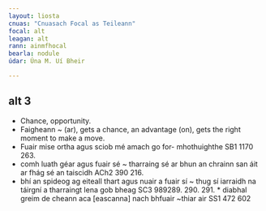 ```yaml
---
layout: liosta
cnuas: "Cnuasach Focal as Teileann"
focal: alt
leagan: alt
rann: ainmfhocal
bearla: nodule
údar: Úna M. Uí Bheir

---
```


## alt 3
* Chance, opportunity.  
* Faigheann ~ (ar), gets a chance, an
advantage (on), gets the right moment to make a move. 
* Fuair mise ortha agus sciob mé amach go for- mhothuighthe SB1 1170 263. 
* comh luath géar agus fuair sé ~ tharraing sé ar bhun an
chrainn san áit ar fhág sé an taiscidh ACh2 390 216. 
* bhí an spideog ag eiteall thart agus nuair a fuair sí ~ thug sí iarraidh na táirgní a tharraingt lena gob bheag SC3 989289.  290. 291. *  diabhal greim de cheann aca [eascanna] nach bhfuair ~thiar air SS1 472 602


<!--stackedit_data:
eyJoaXN0b3J5IjpbLTE2MzQ5Nzg3ODddfQ==
-->